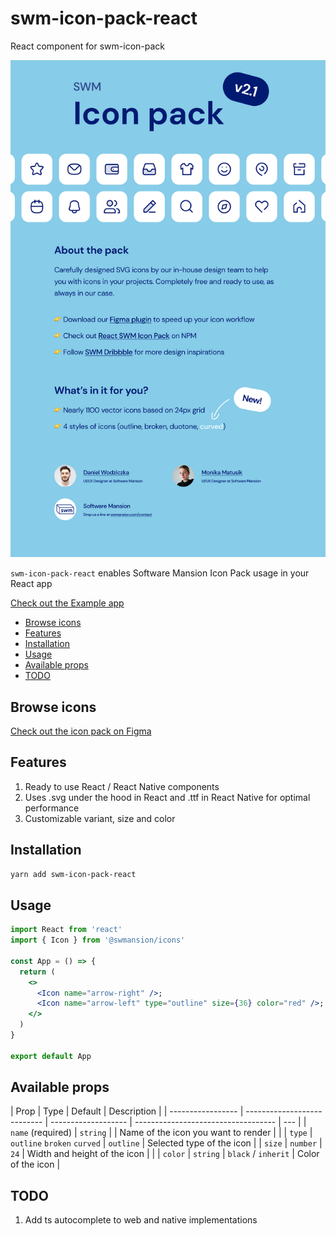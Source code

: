 # swm-icon-pack-react

React component for swm-icon-pack

![cover](/images/intro.png)

`swm-icon-pack-react` enables Software Mansion Icon Pack usage in your React app

[Check out the Example app](https://github.com/software-mansion-labs/swm-icon-pack-react/tree/main/example)

- [Browse icons](#browse-icons)
- [Features](#features)
- [Installation](#installation)
- [Usage](#usage)
- [Available props](#available-props)
- [TODO](#todo)

## Browse icons

[Check out the icon pack on Figma](https://www.figma.com/community/file/942053544758339202/swm-icon-pack)

## Features

1. Ready to use React / React Native components
2. Uses .svg under the hood in React and .ttf in React Native for optimal performance
3. Customizable variant, size and color

## Installation

```bash
yarn add swm-icon-pack-react
```

## Usage

```jsx
import React from 'react'
import { Icon } from '@swmansion/icons'

const App = () => {
  return (
    <>
      <Icon name="arrow-right" />;
      <Icon name="arrow-left" type="outline" size={36} color="red" />;
    </>
  )
}

export default App
```

## Available props

| Prop              | Type                        | Default             | Description                         |
| ----------------- | --------------------------- | ------------------- | ----------------------------------- | --- |
| `name` (required) | `string`                    |                     | Name of the icon you want to render |     |
| `type`            | `outline` `broken` `curved` | `outline`           | Selected type of the icon           |
| `size`            | `number`                    | `24`                | Width and height of the icon        |     |
| `color`           | `string`                    | `black` / `inherit` | Color of the icon                   |

## TODO

1. Add ts autocomplete to web and native implementations

